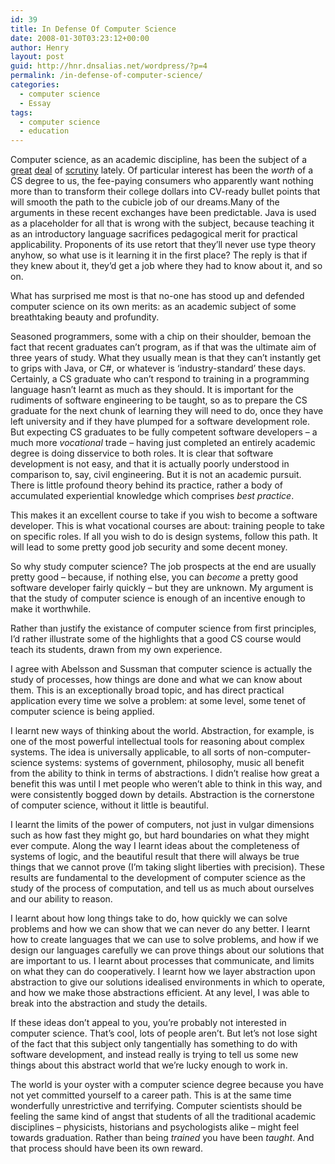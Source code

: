 ```yaml
---
id: 39
title: In Defense Of Computer Science
date: 2008-01-30T03:23:12+00:00
author: Henry
layout: post
guid: http://hnr.dnsalias.net/wordpress/?p=4
permalink: /in-defense-of-computer-science/
categories:
  - computer science
  - Essay
tags:
  - computer science
  - education
---
```

Computer science, as an academic discipline, has been the subject of a <a href="http://enfranchisedmind.com/blog/2008/01/21/what-good-is-a-cs-degree/" onclick="javascript:urchinTracker ('/outgoing/enfranchisedmind.com/blog/2008/01/21/what-good-is-a-cs-degree/');">great</a> <a href="http://itmanagement.earthweb.com/career/article.php/11067_3722876_1" onclick="javascript:urchinTracker ('/outgoing/itmanagement.earthweb.com/career/article.php/11067_3722876_1');">deal</a> of <a href="http://www.joelonsoftware.com/items/2008/01/08.html" onclick="javascript:urchinTracker ('/outgoing/www.joelonsoftware.com/items/2008/01/08.html');">scrutiny</a> lately. Of particular interest has been the _worth_ of a CS degree to us, the fee-paying consumers who apparently want nothing more than to transform their college dollars into CV-ready bullet points that will smooth the path to the cubicle job of our dreams.Many of the arguments in these recent exchanges have been predictable. Java is used as a placeholder for all that is wrong with the subject, because teaching it as an introductory language sacrifices pedagogical merit for practical applicability. Proponents of its use retort that they’ll never use type theory anyhow, so what use is it learning it in the first place? The reply is that if they knew about it, they’d get a job where they had to know about it, and so on.

What has surprised me most is that no-one has stood up and defended computer science on its own merits: as an academic subject of some breathtaking beauty and profundity.

<!--more-->

Seasoned programmers, some with a chip on their shoulder, bemoan the fact that recent graduates can’t program, as if that was the ultimate aim of three years of study. What they usually mean is that they can’t instantly get to grips with Java, or C#, or whatever is ‘industry-standard’ these days. Certainly, a CS graduate who can’t respond to training in a programming language hasn’t learnt as much as they should. It is important for the rudiments of software engineering to be taught, so as to prepare the CS graduate for the next chunk of learning they will need to do, once they have left university and if they have plumped for a software development role. But expecting CS graduates to be fully competent software developers &#8211; a much more _vocational_ trade &#8211; having just completed an entirely academic degree is doing disservice to both roles. It is clear that software development is not easy, and that it is actually poorly understood in comparison to, say, civil engineering. But it is not an academic pursuit. There is little profound theory behind its practice, rather a body of accumulated experiential knowledge which comprises _best practice_.

This makes it an excellent course to take if you wish to become a software developer. This is what vocational courses are about: training people to take on specific roles. If all you wish to do is design systems, follow this path. It will lead to some pretty good job security and some decent money.

So why study computer science? The job prospects at the end are usually pretty good &#8211; because, if nothing else, you can _become_ a pretty good software developer fairly quickly &#8211; but they are unknown. My argument is that the study of computer science is enough of an incentive enough to make it worthwhile.

Rather than justify the existance of computer science from first principles, I’d rather illustrate some of the highlights that a good CS course would teach its students, drawn from my own experience.

I agree with Abelsson and Sussman that computer science is actually the study of processes, how things are done and what we can know about them. This is an exceptionally broad topic, and has direct practical application every time we solve a problem: at some level, some tenet of computer science is being applied.

I learnt new ways of thinking about the world. Abstraction, for example, is one of the most powerful intellectual tools for reasoning about complex systems. The idea is universally applicable, to all sorts of non-computer-science systems: systems of government, philosophy, music all benefit from the ability to think in terms of abstractions. I didn’t realise how great a benefit this was until I met people who weren’t able to think in this way, and were consistently bogged down by details. Abstraction is the cornerstone of computer science, without it little is beautiful.

I learnt the limits of the power of computers, not just in vulgar dimensions such as how fast they might go, but hard boundaries on what they might ever compute. Along the way I learnt ideas about the completeness of systems of logic, and the beautiful result that there will always be true things that we cannot prove (I’m taking slight liberties with precision). These results are fundamental to the development of computer science as the study of the process of computation, and tell us as much about ourselves and our ability to reason.

I learnt about how long things take to do, how quickly we can solve problems and how we can show that we can never do any better. I learnt how to create languages that we can use to solve problems, and how if we design our languages carefully we can prove things about our solutions that are important to us. I learnt about processes that communicate, and limits on what they can do cooperatively. I learnt how we layer abstraction upon abstraction to give our solutions idealised environments in which to operate, and how we make those abstractions efficient. At any level, I was able to break into the abstraction and study the details.

If these ideas don’t appeal to you, you’re probably not interested in computer science. That’s cool, lots of people aren’t. But let’s not lose sight of the fact that this subject only tangentially has something to do with software development, and instead really is trying to tell us some new things about this abstract world that we’re lucky enough to work in.

The world is your oyster with a computer science degree because you have not yet committed yourself to a career path. This is at the same time wonderfully unrestrictive and terrifying. Computer scientists should be feeling the same kind of angst that students of all the traditional academic disciplines &#8211; physicists, historians and psychologists alike &#8211; might feel towards graduation. Rather than being _trained_ you have been _taught_. And that process should have been its own reward.